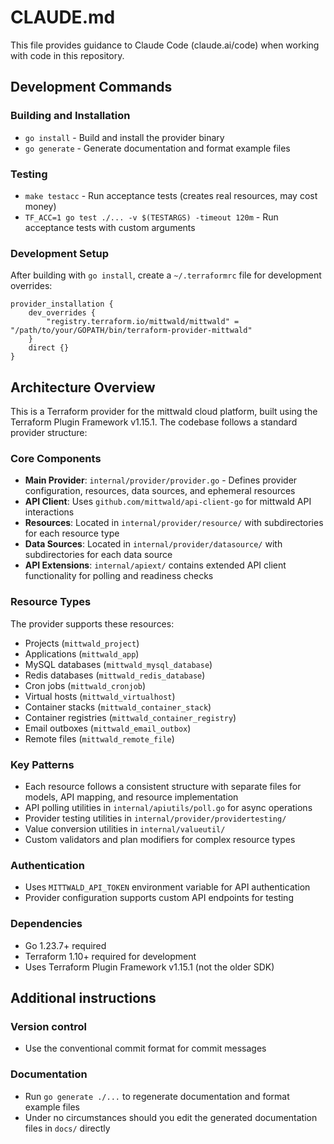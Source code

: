 # CLAUDE.md

This file provides guidance to Claude Code (claude.ai/code) when working with code in this repository.

## Development Commands

### Building and Installation
- `go install` - Build and install the provider binary
- `go generate` - Generate documentation and format example files

### Testing
- `make testacc` - Run acceptance tests (creates real resources, may cost money)
- `TF_ACC=1 go test ./... -v $(TESTARGS) -timeout 120m` - Run acceptance tests with custom arguments

### Development Setup
After building with `go install`, create a `~/.terraformrc` file for development overrides:
```
provider_installation {
    dev_overrides {
        "registry.terraform.io/mittwald/mittwald" = "/path/to/your/GOPATH/bin/terraform-provider-mittwald"
    }
    direct {}
}
```

## Architecture Overview

This is a Terraform provider for the mittwald cloud platform, built using the Terraform Plugin Framework v1.15.1. The codebase follows a standard provider structure:

### Core Components
- **Main Provider**: `internal/provider/provider.go` - Defines provider configuration, resources, data sources, and ephemeral resources
- **API Client**: Uses `github.com/mittwald/api-client-go` for mittwald API interactions
- **Resources**: Located in `internal/provider/resource/` with subdirectories for each resource type
- **Data Sources**: Located in `internal/provider/datasource/` with subdirectories for each data source
- **API Extensions**: `internal/apiext/` contains extended API client functionality for polling and readiness checks

### Resource Types
The provider supports these resources:
- Projects (`mittwald_project`)
- Applications (`mittwald_app`) 
- MySQL databases (`mittwald_mysql_database`)
- Redis databases (`mittwald_redis_database`)
- Cron jobs (`mittwald_cronjob`)
- Virtual hosts (`mittwald_virtualhost`)
- Container stacks (`mittwald_container_stack`)
- Container registries (`mittwald_container_registry`)
- Email outboxes (`mittwald_email_outbox`)
- Remote files (`mittwald_remote_file`)

### Key Patterns
- Each resource follows a consistent structure with separate files for models, API mapping, and resource implementation
- API polling utilities in `internal/apiutils/poll.go` for async operations
- Provider testing utilities in `internal/provider/providertesting/`
- Value conversion utilities in `internal/valueutil/`
- Custom validators and plan modifiers for complex resource types

### Authentication
- Uses `MITTWALD_API_TOKEN` environment variable for API authentication
- Provider configuration supports custom API endpoints for testing

### Dependencies
- Go 1.23.7+ required
- Terraform 1.10+ required for development
- Uses Terraform Plugin Framework v1.15.1 (not the older SDK)

## Additional instructions

### Version control

- Use the conventional commit format for commit messages

### Documentation

- Run `go generate ./...` to regenerate documentation and format example files
- Under no circumstances should you edit the generated documentation files in `docs/` directly

